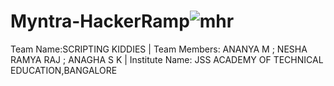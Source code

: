# Myntra-HackerRamp![mhr](https://github.com/user-attachments/assets/1d7d69d3-13c9-4746-8d86-0114b530b57a)
Team Name:SCRIPTING KIDDIES | Team Members: ANANYA M ; NESHA RAMYA RAJ ; ANAGHA S K | Institute Name: JSS ACADEMY OF TECHNICAL EDUCATION,BANGALORE
